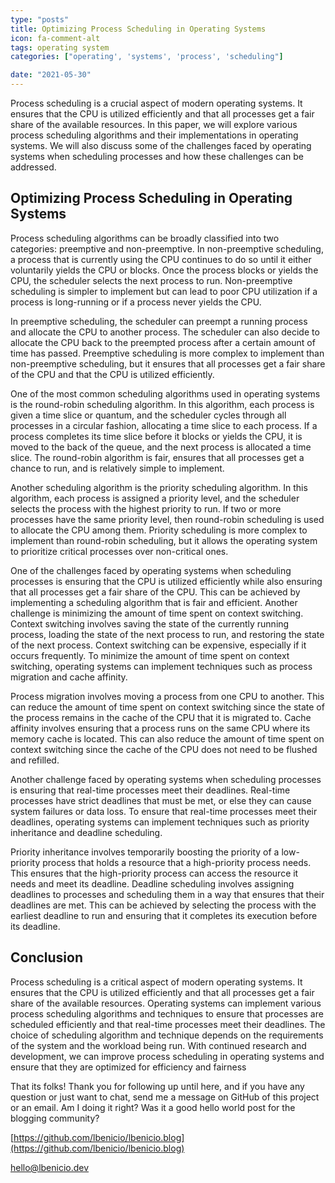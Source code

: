 ```yaml
---
type: "posts"
title: Optimizing Process Scheduling in Operating Systems
icon: fa-comment-alt
tags: operating system
categories: ["operating', 'systems', 'process', 'scheduling"]

date: "2021-05-30"
---
```



Process scheduling is a crucial aspect of modern operating systems. It ensures that the CPU is utilized efficiently and that all processes get a fair share of the available resources. In this paper, we will explore various process scheduling algorithms and their implementations in operating systems. We will also discuss some of the challenges faced by operating systems when scheduling processes and how these challenges can be addressed.
## Optimizing Process Scheduling in Operating Systems

Process scheduling algorithms can be broadly classified into two categories: preemptive and non-preemptive. In non-preemptive scheduling, a process that is currently using the CPU continues to do so until it either voluntarily yields the CPU or blocks. Once the process blocks or yields the CPU, the scheduler selects the next process to run. Non-preemptive scheduling is simpler to implement but can lead to poor CPU utilization if a process is long-running or if a process never yields the CPU.

In preemptive scheduling, the scheduler can preempt a running process and allocate the CPU to another process. The scheduler can also decide to allocate the CPU back to the preempted process after a certain amount of time has passed. Preemptive scheduling is more complex to implement than non-preemptive scheduling, but it ensures that all processes get a fair share of the CPU and that the CPU is utilized efficiently.

One of the most common scheduling algorithms used in operating systems is the round-robin scheduling algorithm. In this algorithm, each process is given a time slice or quantum, and the scheduler cycles through all processes in a circular fashion, allocating a time slice to each process. If a process completes its time slice before it blocks or yields the CPU, it is moved to the back of the queue, and the next process is allocated a time slice. The round-robin algorithm is fair, ensures that all processes get a chance to run, and is relatively simple to implement.

Another scheduling algorithm is the priority scheduling algorithm. In this algorithm, each process is assigned a priority level, and the scheduler selects the process with the highest priority to run. If two or more processes have the same priority level, then round-robin scheduling is used to allocate the CPU among them. Priority scheduling is more complex to implement than round-robin scheduling, but it allows the operating system to prioritize critical processes over non-critical ones.

One of the challenges faced by operating systems when scheduling processes is ensuring that the CPU is utilized efficiently while also ensuring that all processes get a fair share of the CPU. This can be achieved by implementing a scheduling algorithm that is fair and efficient. Another challenge is minimizing the amount of time spent on context switching. Context switching involves saving the state of the currently running process, loading the state of the next process to run, and restoring the state of the next process. Context switching can be expensive, especially if it occurs frequently. To minimize the amount of time spent on context switching, operating systems can implement techniques such as process migration and cache affinity.

Process migration involves moving a process from one CPU to another. This can reduce the amount of time spent on context switching since the state of the process remains in the cache of the CPU that it is migrated to. Cache affinity involves ensuring that a process runs on the same CPU where its memory cache is located. This can also reduce the amount of time spent on context switching since the cache of the CPU does not need to be flushed and refilled.

Another challenge faced by operating systems when scheduling processes is ensuring that real-time processes meet their deadlines. Real-time processes have strict deadlines that must be met, or else they can cause system failures or data loss. To ensure that real-time processes meet their deadlines, operating systems can implement techniques such as priority inheritance and deadline scheduling.

Priority inheritance involves temporarily boosting the priority of a low-priority process that holds a resource that a high-priority process needs. This ensures that the high-priority process can access the resource it needs and meet its deadline. Deadline scheduling involves assigning deadlines to processes and scheduling them in a way that ensures that their deadlines are met. This can be achieved by selecting the process with the earliest deadline to run and ensuring that it completes its execution before its deadline.

## Conclusion

Process scheduling is a critical aspect of modern operating systems. It ensures that the CPU is utilized efficiently and that all processes get a fair share of the available resources. Operating systems can implement various process scheduling algorithms and techniques to ensure that processes are scheduled efficiently and that real-time processes meet their deadlines. The choice of scheduling algorithm and technique depends on the requirements of the system and the workload being run. With continued research and development, we can improve process scheduling in operating systems and ensure that they are optimized for efficiency and fairness

That its folks! Thank you for following up until here, and if you have any question or just want to chat, send me a message on GitHub of this project or an email. Am I doing it right? Was it a good hello world post for the blogging community?

[https://github.com/lbenicio/lbenicio.blog](https://github.com/lbenicio/lbenicio.blog)

[hello@lbenicio.dev](mailto:hello@lbenicio.dev)
